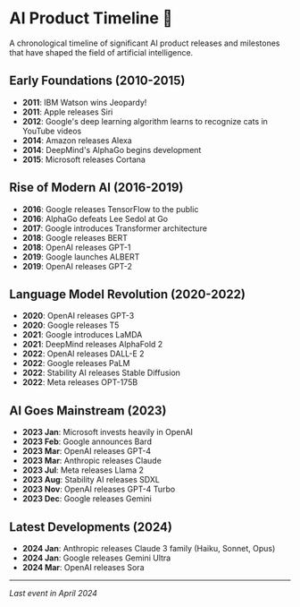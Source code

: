 # AI Product Timeline 📅

A chronological timeline of significant AI product releases and milestones that have shaped the field of artificial intelligence.

## Early Foundations (2010-2015)
- **2011**: IBM Watson wins Jeopardy!
- **2011**: Apple releases Siri
- **2012**: Google's deep learning algorithm learns to recognize cats in YouTube videos
- **2014**: Amazon releases Alexa
- **2014**: DeepMind's AlphaGo begins development
- **2015**: Microsoft releases Cortana

## Rise of Modern AI (2016-2019)
- **2016**: Google releases TensorFlow to the public
- **2016**: AlphaGo defeats Lee Sedol at Go
- **2017**: Google introduces Transformer architecture
- **2018**: Google releases BERT
- **2018**: OpenAI releases GPT-1
- **2019**: Google launches ALBERT
- **2019**: OpenAI releases GPT-2

## Language Model Revolution (2020-2022)
- **2020**: OpenAI releases GPT-3
- **2020**: Google releases T5
- **2021**: Google introduces LaMDA
- **2021**: DeepMind releases AlphaFold 2
- **2022**: OpenAI releases DALL-E 2
- **2022**: Google releases PaLM
- **2022**: Stability AI releases Stable Diffusion
- **2022**: Meta releases OPT-175B

## AI Goes Mainstream (2023)
- **2023 Jan**: Microsoft invests heavily in OpenAI
- **2023 Feb**: Google announces Bard
- **2023 Mar**: OpenAI releases GPT-4
- **2023 Mar**: Anthropic releases Claude
- **2023 Jul**: Meta releases Llama 2
- **2023 Aug**: Stability AI releases SDXL
- **2023 Nov**: OpenAI releases GPT-4 Turbo
- **2023 Dec**: Google releases Gemini

## Latest Developments (2024)
- **2024 Jan**: Anthropic releases Claude 3 family (Haiku, Sonnet, Opus)
- **2024 Jan**: Google releases Gemini Ultra
- **2024 Mar**: OpenAI releases Sora

---
*Last event in April 2024*
